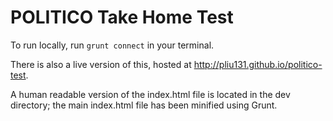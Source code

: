 # POLITICO Take Home Test
To run locally, run `grunt connect` in your terminal. 

There is also a live version of this, hosted at http://pliu131.github.io/politico-test.

A human readable version of the index.html file is located in the dev directory; the main index.html file has been minified using Grunt.
